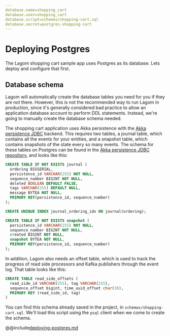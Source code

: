```yaml
---
database.name=shopping_cart
database.user=shopping_cart
database.script=schemas/shopping-cart.sql
database.secret=postgres-shopping-cart
---
```

# Deploying Postgres

The Lagom shopping cart sample app uses Postgres as its database. Lets deploy and configure that first.

## Database schema

Lagom will automatically create the database tables you need for you if they are not there. However, this is not the recommended way to run Lagom in production, since it's generally considered bad practice to allow an application database account to perform DDL statements. Instead, we're going to manually create the database schema needed.

The shopping cart application uses Akka persistence with the [Akka persistence JDBC](https://github.com/dnvriend/akka-persistence-jdbc) backend. This requires two tables, a journal table, which contains all the events for your entities, and a snapshot table, which contains snapshots of the state every so many events. The schema for these tables on Postgres can be found in the [Akka persistence JDBC repository](https://github.com/dnvriend/akka-persistence-jdbc/blob/master/src/test/resources/schema/postgres/postgres-schema.sql), and looks like this:

```sql
CREATE TABLE IF NOT EXISTS journal (
  ordering BIGSERIAL,
  persistence_id VARCHAR(255) NOT NULL,
  sequence_number BIGINT NOT NULL,
  deleted BOOLEAN DEFAULT FALSE,
  tags VARCHAR(255) DEFAULT NULL,
  message BYTEA NOT NULL,
  PRIMARY KEY(persistence_id, sequence_number)
);

CREATE UNIQUE INDEX journal_ordering_idx ON journal(ordering);

CREATE TABLE IF NOT EXISTS snapshot (
  persistence_id VARCHAR(255) NOT NULL,
  sequence_number BIGINT NOT NULL,
  created BIGINT NOT NULL,
  snapshot BYTEA NOT NULL,
  PRIMARY KEY(persistence_id, sequence_number)
);
```

In addition, Lagom also needs an offset table, which is used to track the progress of read side processors and Kafka publishers through the event log. That table looks like this:

```sql
CREATE TABLE read_side_offsets (
  read_side_id VARCHAR(255), tag VARCHAR(255),
  sequence_offset bigint, time_uuid_offset char(36),
  PRIMARY KEY (read_side_id, tag)
)
```

You can find this schema already saved in the project, in `schemas/shopping-cart.sql`. We'll load this script using the `psql` client when we come to create the schema.

@@include[deploying-postgres.md](../includes/deploying-postgres.md)